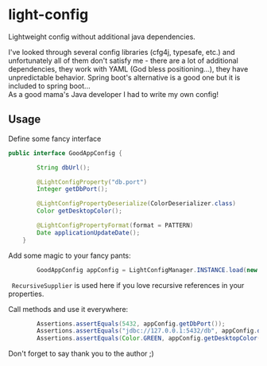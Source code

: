 # light-config
Lightweight config without additional java dependencies.

I've looked through several config libraries (cfg4j, typesafe, etc.) and unfortunately all of them don't satisfy me - 
there are a lot of additional dependencies, they work with YAML (God bless positioning...), they have unpredictable behavior.
Spring boot's alternative is a good one but it is included to spring boot...  
As a good mama's Java developer I had to write my own config!

## Usage 
Define some fancy interface
```java
public interface GoodAppConfig {

        String dbUrl();

        @LightConfigProperty("db.port")
        Integer getDbPort();

        @LightConfigPropertyDeserialize(ColorDeserializer.class)
        Color getDesktopColor();

        @LightConfigPropertyFormat(format = PATTERN)
        Date applicationUpdateDate();
    }
```  

Add some magic to your fancy pants:
```java
        GoodAppConfig appConfig = LightConfigManager.INSTANCE.load(new RecursiveSupplier(new MapSupplier(propertiesMap)), GoodAppConfig.class);

```

` RecursiveSupplier` is used here if you love recursive references in your properties.

Call methods and use it everywhere:
```java
        Assertions.assertEquals(5432, appConfig.getDbPort());
        Assertions.assertEquals("jdbc://127.0.0.1:5432/db", appConfig.dbUrl());
        Assertions.assertEquals(Color.GREEN, appConfig.getDesktopColor());

```

Don't forget to say thank you to the author ;)